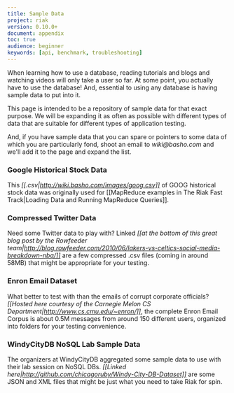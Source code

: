 ```yaml
---
title: Sample Data
project: riak
version: 0.10.0+
document: appendix
toc: true
audience: beginner
keywords: [api, benchmark, troubleshooting]
---
```


When learning how to use a database, reading tutorials and blogs and watching videos will only take a user so far. At some point, you actually have to use the database! And, essential to using any database is having sample data to put into it.

This page is intended to be a repository of sample data for that exact purpose. We will be expanding it as often as possible with different types of data that are suitable for different types of application testing.

And, if you have sample data that you can spare or pointers to some data of which you are particularly fond, shoot an email to _wiki@basho.com_ and we'll add it to the page and expand the list.

### Google Historical Stock Data

This *[[.csv|http://wiki.basho.com/images/goog.csv]]* of GOOG historical stock data was originally used for [[MapReduce examples in The Riak Fast Track|Loading Data and Running MapReduce Queries]].

### Compressed Twitter Data

Need some Twitter data to play with? Linked *[[at the bottom of this great blog post by the Rowfeeder team|http://blog.rowfeeder.com/2010/06/lakers-vs-celtics-social-media-breakdown-nba/]]* are a few compressed .csv files (coming in around 58MB) that might be appropriate for your testing.

### Enron Email Dataset

What better to test with than the emails of corrupt corporate officials? *[[Hosted here courtesy of the Carnegie Melon CS Department|http://www.cs.cmu.edu/~enron/]]*, the complete Enron Email Corpus is about 0.5M messages from around 150 different users, organized into folders for your testing convenience.

### WindyCityDB NoSQL Lab Sample Data

The organizers at WindyCityDB aggregated some sample data to use with their lab session on NoSQL DBs. *[[Linked here|http://github.com/chicagoruby/Windy-City-DB-Dataset]]* are some JSON and XML files that might be just what you need to take Riak for spin.

